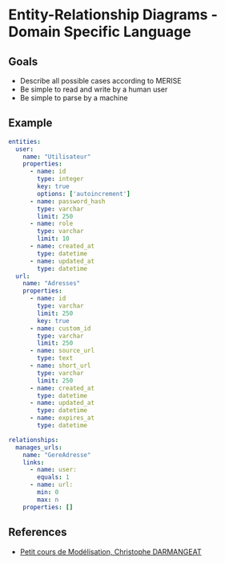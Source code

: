 # Entity-Relationship Diagrams - Domain Specific Language

## Goals

* Describe all possible cases according to MERISE
* Be simple to read and write by a human user
* Be simple to parse by a machine

## Example

```yaml
entities:
  user:
    name: "Utilisateur"
    properties:
      - name: id
        type: integer
        key: true
        options: ['autoincrement']
      - name: password_hash
        type: varchar
        limit: 250
      - name: role
        type: varchar
        limit: 10
      - name: created_at
        type: datetime
      - name: updated_at
        type: datetime
  url:
    name: "Adresses"
    properties:
      - name: id
        type: varchar
        limit: 250
        key: true
      - name: custom_id
        type: varchar
        limit: 250
      - name: source_url
        type: text
      - name: short_url
        type: varchar
        limit: 250
      - name: created_at
        type: datetime
      - name: updated_at
        type: datetime
      - name: expires_at
        type: datetime

relationships:
  manages_urls:
    name: "GereAdresse"
    links:
      - name: user: 
        equals: 1
      - name: url:
        min: 0
        max: n
    properties: []
```

## References

* [Petit cours de Modélisation, Christophe DARMANGEAT](http://pise.info/modelisation/)
